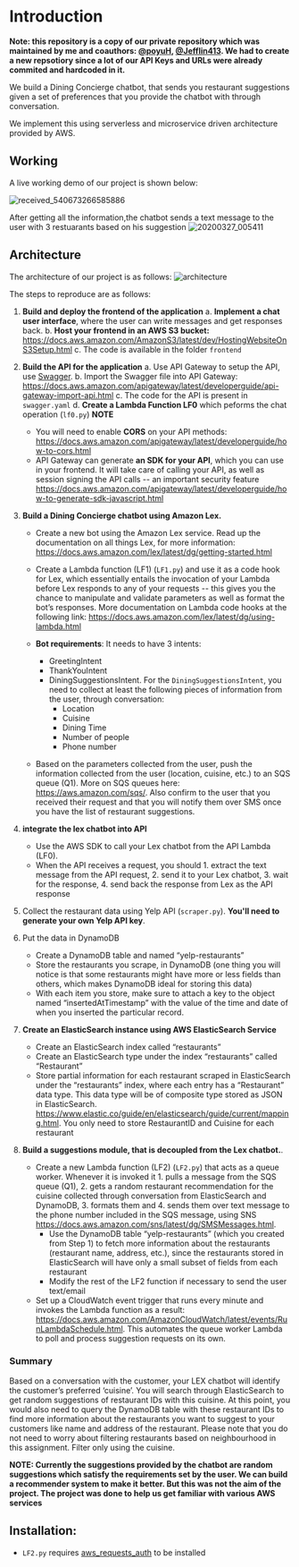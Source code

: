 # Introduction

**Note: this repository is a copy of our private repository which was maintained by me and coauthors: [@poyuH](https://github.com/poyuH), [@Jefflin413](https://github.com/Jefflin413). We had to create a new repsotiory since a lot of our API Keys and URLs were already commited and hardcoded in it.**

We build a Dining Concierge chatbot, that sends you restaurant suggestions given a set of preferences that you provide the chatbot with through conversation.

We implement this using serverless and microservice driven architecture provided by AWS. 

## Working 

A live working demo of our project is shown below:

![received_540673266585886](https://user-images.githubusercontent.com/20079387/77853640-0da19780-71b3-11ea-8bc7-f7a2539ccef5.gif)

After getting all the information,the chatbot sends a text message to the user with 3 restuarants based on his suggestion
![20200327_005411](https://user-images.githubusercontent.com/20079387/77853633-011d3f00-71b3-11ea-997c-3ddc1f5ef621.jpg)

## Architecture
The architecture of our project is as follows: 
![architecture](https://user-images.githubusercontent.com/20079387/77852560-49d1f980-71ad-11ea-8117-c46eebf6713f.png)

The steps to reproduce are as follows: 

1. **Build and deploy the frontend of the application**
   a. **Implement a chat user interface**​, where the user can write messages and get responses back.
   b. **Host your frontend in an AWS S3 bucket:**         https://docs.aws.amazon.com/AmazonS3/latest/dev/HostingWebsiteOnS3Setup.html
   c. The code is available in the folder `frontend`


2. **Build the API for the application**
    a. Use API Gateway to setup the API, use [Swagger](https://swagger.io/). 
    b. Import the Swagger file into API Gateway: https://docs.aws.amazon.com/apigateway/latest/developerguide/api-gateway-import-api.html
    c. The code for the API is present in `swagger.yaml`
    d. **Create a Lambda Function LF0** which peforms the chat operation (`lf0.py`)
**NOTE**
   * You will need to ​enable **CORS** on your API methods: https://docs.aws.amazon.com/apigateway/latest/developerguide/how-to-cors.html
   * API Gateway can ​generate **an SDK for your API**​, which you can use in your frontend. It will take care of calling your API, as well as session signing the API calls -- an important security feature  https://docs.aws.amazon.com/apigateway/latest/developerguide/how-to-generate-sdk-javascript.html

3. **Build a Dining Concierge chatbot using Amazon Lex.**
    * Create a new bot using the Amazon Lex service. Read up the documentation on all things Lex, for more information: https://docs.aws.amazon.com/lex/latest/dg/getting-started.html

    * Create a Lambda function (LF1) (`LF1.py`) and use it as a code hook for Lex, which essentially entails the invocation of your Lambda before Lex responds to any of your requests -- this gives you the chance to manipulate and validate parameters as well as format the bot’s responses. More documentation on Lambda code hooks at the following link: https://docs.aws.amazon.com/lex/latest/dg/using-lambda.html
    * **Bot requirements**: It needs to have 3 intents:
      * GreetingIntent 
      * ThankYouIntent
      * DiningSuggestionsIntent. 
     For the `DiningSuggestionsIntent`, you need to collect at least the
following pieces of information from the user, through conversation:
          * Location
          * Cuisine
          * Dining Time
          * Number of people
          * Phone number 

    * Based on the parameters collected from the user, push the information collected from the user (location, cuisine, etc.) to an SQS queue (Q1). More on SQS queues here: https://aws.amazon.com/sqs/.  Also confirm to the user that you received their request and that you will notify them over SMS once you have the list of restaurant suggestions. 
4. **integrate the lex chatbot into API**
   * Use the AWS SDK to call your Lex chatbot from the API Lambda (LF0).
   * When the API receives a request, you should 1. extract the text message from the API request, 2. send it to your Lex chatbot, 3. wait for the response, 4. send back the response from Lex as the API response 

5. Collect the restaurant data using Yelp API (`scraper.py`). **You'll need to generate your own Yelp API key**. 
6. Put the data in DynamoDB
   * Create a DynamoDB table and named “yelp-restaurants”
   * Store the restaurants you scrape, in DynamoDB (one thing you will notice is that some restaurants might have more or less fields than others, which makes DynamoDB ideal for storing this data)
   * With each item you store, make sure to attach a key to the object named “insertedAtTimestamp” with the value of the time and date of when you inserted the particular record. 
7. **Create an ElasticSearch instance using AWS ElasticSearch Service**
   * Create an ElasticSearch index called “restaurants”
   * Create an ElasticSearch type under the index “restaurants” called “Restaurant”
   * Store partial information for each restaurant scraped in ElasticSearch under the “restaurants” index, where each entry has a “Restaurant” data type. This data type will be of composite type stored as JSON in ElasticSearch. https://www.elastic.co/guide/en/elasticsearch/guide/current/mapping.html. You only need to store RestaurantID and Cuisine for each restaurant 

8. **Build a suggestions module, that is decoupled from the Lex chatbot.**. 
    * Create a new Lambda function (LF2) (`LF2.py`) that acts as a queue worker. Whenever it is invoked it 1. pulls a message from the SQS queue (Q1), 2. gets a random restaurant recommendation for the cuisine collected through conversation from ElasticSearch and DynamoDB, 3. formats them and 4. sends them over text message to the phone number included in the SQS message, using SNS https://docs.aws.amazon.com/sns/latest/dg/SMSMessages.html. 
        * Use the DynamoDB table “yelp-restaurants” (which you created from Step 1) to fetch more information about the restaurants (restaurant name, address, etc.), since the restaurants stored in ElasticSearch will have only a small subset of fields from each restaurant
        * Modify the rest of the LF2 function if necessary to send the user text/email 
    * Set up a CloudWatch event trigger that runs every minute and invokes the Lambda function as a result: https://docs.aws.amazon.com/AmazonCloudWatch/latest/events/RunLambdaSchedule.html​. This automates the queue worker Lambda to poll and process suggestion requests on its own.



### Summary
 ​Based on a conversation with the customer, your LEX chatbot will identify the customer’s preferred ‘cuisine’. You will search through ElasticSearch to get random suggestions of restaurant IDs with this cuisine. At this point, you would also need to query the DynamoDB table with these restaurant IDs to find more information about the restaurants you want to suggest to your customers like name and address of the restaurant. Please note that you do not need to worry about filtering restaurants based on neighbourhood in this assignment. Filter only using the cuisine.

**NOTE: Currently the suggestions provided by the chatbot are random suggestions which satisfy the requirements set by the user. We can build a recommender system to make it better. But this was not the aim of the project. The project was done to help us get familiar with various AWS services**

## Installation: 
* `LF2.py` requires [aws_requests_auth](https://github.com/DavidMuller/aws-requests-auth) to be installed